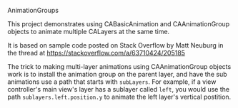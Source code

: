 AnimationGroups

This project demonstrates using CABasicAnimation and CAAnimationGroup objects to animate multiple CALayers at the same time.

It is based on sample code posted on Stack Overflow by Matt Neuburg in the thread at https://stackoverflow.com/a/63710424/205185

The trick to making multi-layer animations using CAAnimationGroup objects work is to install the animation group on the parent layer, and have the sub animations use a path that starts with `subLayers`. For example, if a view controller's main view's layer has a sublayer called `left`, you would use the path `sublayers.left.position.y` to animate the left layer's vertical postition.

